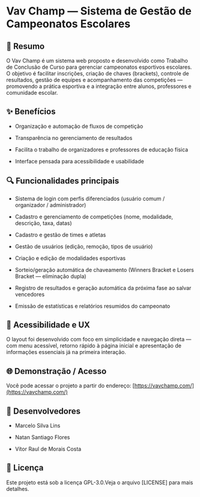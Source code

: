 # Vav Champ — Sistema de Gestão de Campeonatos Escolares

## 📖 Resumo

O Vav Champ é um sistema web proposto e desenvolvido como Trabalho de Conclusão de Curso para gerenciar campeonatos esportivos escolares. O objetivo é facilitar inscrições, criação de chaves (brackets), controle de resultados, gestão de equipes e acompanhamento das competições — promovendo a prática esportiva e a integração entre alunos, professores e comunidade escolar.

## ✨ Benefícios

- Organização e automação de fluxos de competição

- Transparência no gerenciamento de resultados

- Facilita o trabalho de organizadores e professores de educação física

- Interface pensada para acessibilidade e usabilidade

## 🔍 Funcionalidades principais

- Sistema de login com perfis diferenciados (usuário comum / organizador / administrador)

- Cadastro e gerenciamento de competições (nome, modalidade, descrição, taxa, datas)

- Cadastro e gestão de times e atletas

- Gestão de usuários (edição, remoção, tipos de usuário)

- Criação e edição de modalidades esportivas

- Sorteio/geração automática de chaveamento (Winners Bracket e Losers Bracket — eliminação dupla)

- Registro de resultados e geração automática da próxima fase ao salvar vencedores

- Emissão de estatísticas e relatórios resumidos do campeonato

## 🧭 Acessibilidade e UX

O layout foi desenvolvido com foco em simplicidade e navegação direta — com menu acessível, retorno rápido à página inicial e apresentação de informações essenciais já na primeira interação.

## 🌐 Demonstração / Acesso

Você pode acessar o projeto a partir do endereço: [https://vavchamp.com/](https://vavchamp.com/)

## 👥 Desenvolvedores

- Marcelo Silva Lins

- Natan Santiago Flores

- Vítor Raul de Morais Costa

## 📝 Licença

Este projeto está sob a licença GPL-3.0.Veja o arquivo [LICENSE] para mais detalhes.
